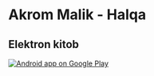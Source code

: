 # Akrom Malik - Halqa
## Elektron kitob

<a href="https://play.google.com/store/apps/details?id=uz.mahmudxon.halqa">
  <img alt="Android app on Google Play" src="https://developer.android.com/images/brand/en_app_rgb_wo_45.png" />
</a>
